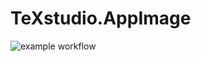 # TeXstudio.AppImage

![example workflow](https://github.com/nx-appbuild-hub/TeXstudio.AppImage//actions/workflows/makefile.yml/badge.svg)

